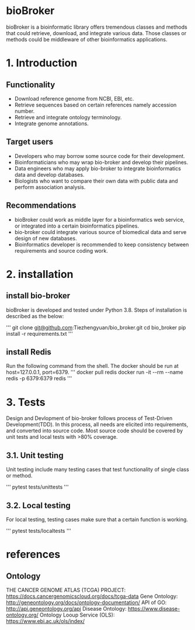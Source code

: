 # bioBroker
bioBroker is a bioinformatic library offers tremendous classes and methods
that could retrieve, download, and integrate various data.
Those classes or methods could be middleware of other bioinformatics applications.

# 1. Introduction

## Functionality
- Download reference genome from NCBI, EBI, etc.
- Retrieve sequences based on certain references namely accession number.
- Retrieve and integrate ontology terminology.
- Integrate genome annotations.

## Target users
- Developers who may borrow some source code for their development.
- Bioinformaticians who may wrap bio-broker and develop their pipelines.
- Data engineers who may apply bio-broker to integrate bioinformatics data and develop databases.
- Biologists who want to compare their own data with public data and perform association analysis.

## Recommendations
- bioBroker could work as middle layer for a bioinformatics web service,
  or integrated into a certain bioinformatics pipelines.
- bio-broker could integrate various source of biomedical data and serve
  design of new databases.
- Bioinformatics developer is recommended to keep consistency between requirements
  and source coding work.


# 2. installation

## install bio-broker
bioBroker is developed and tested under Python 3.8. Steps of installation is described as the below:

'''
git clone git@github.com:Tiezhengyuan/bio_broker.git
cd bio_broker
pip install -r requirements.txt
'''

## install Redis
Run the following command from the shell. The docker should be run at host=127.0.0.1, port=6379.
'''
docker pull redis
docker run -it --rm --name redis -p 6379:6379 redis
'''


# 3. Tests

Design and Devlopment of bio-broker follows process of Test-Driven Development(TDD).
In this process, all needs are elicited into requirements, and converted into source code.
Most source code should be covered by unit tests and local tests with >80% coverage.

## 3.1. Unit testing
Unit testing include many testing cases that test functionality of single class or method.

'''
pytest tests/unittests
'''

## 3.2. Local testing
For local testing, testing cases make sure that a certain function is working.

'''
pytest tests/localtests
'''

# references
## Ontology
THE CANCER GENOME ATLAS (TCGA) PROJECT: https://docs.cancergenomicscloud.org/docs/tcga-data
Gene Ontology: http://geneontology.org/docs/ontology-documentation/
API of GO: http://api.geneontology.org/api
Disease Ontology: https://www.disease-ontology.org/
Ontology Looup Service (OLS): https://www.ebi.ac.uk/ols/index/